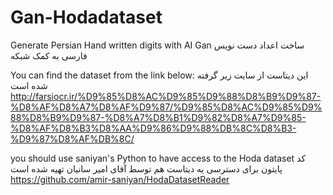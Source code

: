 # Gan-Hodadataset
Generate Persian Hand written digits with AI
Gan ساخت اعداد دست نویس فارسی به کمک شبکه 

You can find the dataset from the link below:
این دیتاست از سایت زیر گرفته شده است
http://farsiocr.ir/%D9%85%D8%AC%D9%85%D9%88%D8%B9%D9%87-%D8%AF%D8%A7%D8%AF%D9%87/%D9%85%D8%AC%D9%85%D9%88%D8%B9%D9%87-%D8%A7%D8%B1%D9%82%D8%A7%D9%85-%D8%AF%D8%B3%D8%AA%D9%86%D9%88%DB%8C%D8%B3-%D9%87%D8%AF%DB%8C/

you should use saniyan's Python to have access to the Hoda dataset
کد پایتون برای دسترسی یه دیتاست هم توسط آقای امیر سانیان تهیه شده است
https://github.com/amir-saniyan/HodaDatasetReader
